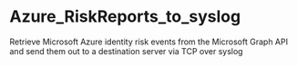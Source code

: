 # Azure_RiskReports_to_syslog
Retrieve Microsoft Azure identity risk events from the Microsoft Graph API and send them out to a destination server via TCP over syslog
